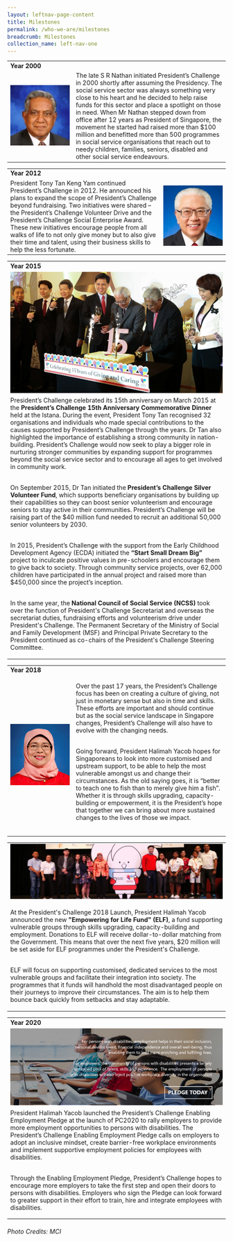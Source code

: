```yaml
---
layout: leftnav-page-content
title: Milestones
permalink: /who-we-are/milestones
breadcrumb: Milestones
collection_name: left-nav-one
---
```


<table widh="100%">
  <tr><td colspan="2"><b>Year 2000</b></td></tr>
  <tr><td width="30%"><img src="/images/Milestones-Nathan.jpg" alt="SR Nathan"></td><td>The late S R Nathan initiated President’s Challenge in 2000 shortly after assuming the Presidency. The social service sector was always something very close to his heart and he decided to help raise funds for this sector and place a spotlight on those in need. When Mr Nathan stepped down from office after 12 years as President of Singapore, the movement he started had raised more than $100 million and benefitted more than 500 programmes in social service organisations that reach out to needy children, families, seniors, disabled and other social service endeavours.</td></tr> 
</table>

<table widh="100%">
  <tr><td colspan="2"><b>Year 2012</b></td></tr>
    <tr><td>President Tony Tan Keng Yam continued President’s Challenge in 2012. He announced his plans to expand the scope of President’s Challenge beyond fundraising. Two initiatives were shared – the President’s Challenge Volunteer Drive and the President’s Challenge Social Enterprise Award. These new initiatives encourage people from all walks of life to not only give money but to also give their time and talent, using their business skills to help the less fortunate.</td><td width="30%"><img src="/images/Milestones-TonyTan.jpg" alt="Tony Tan Keng Yam"></td></tr>   
  </table> 
 
 <table widh="100%">
  <tr><td  > <b>Year 2015</b></td></tr>
   <tr><td><img src="/images/15Anniversary.jpg" alt="15th Anniversary"></td> </tr>
 <tr><td>
   President’s Challenge celebrated its 15th anniversary on March 2015 at the <b>President’s Challenge 15th Anniversary Commemorative Dinner</b> held at the Istana. During the event, President Tony Tan recognised 32 organisations and individuals who made special contributions to the causes supported by President’s Challenge through the years. Dr Tan also highlighted the importance of establishing a strong community in nation-building. President’s Challenge would now seek to play a bigger role in nurturing stronger communities by expanding support for programmes beyond the social service sector and to encourage all ages to get involved in community work.
<br><br>

On September 2015, Dr Tan initiated the <b>President’s Challenge Silver Volunteer Fund</b>, which supports beneficiary organisations by building up their capabilities so they can boost senior volunteerism and encourage seniors to stay active in their communities. President’s Challenge will be raising part of the $40 million fund needed to recruit an additional 50,000 senior volunteers by 2030.
<br><br>

In 2015, President’s Challenge with the support from the Early Childhood Development Agency (ECDA) initiated the <b>“Start Small Dream Big”</b> project to inculcate positive values in pre-schoolers and encourage them to give back to society. Through community service projects, over 62,000 children have participated in the annual project and raised more than $450,000 since the project’s inception.
<br><br>

In the same year, the <b>National Council of Social Service (NCSS)</b> took over the function of President's Challenge Secretariat and overseas the secretariat duties, fundraising efforts and volunteerism drive under President's Challenge. The Permanent Secretary of the Ministry of Social and Family Development (MSF) and Principal Private Secretary to the President continued as co-chairs of the President's Challenge Steering Committee.   
</td> </tr>
</table>
 
  <table widh="100%">
  <tr><td colspan="2"> <b>Year 2018</b></td></tr>  
   <tr><td width="30%"><img src="/images/Milestones-HalimahYacob.jpg" alt="Halimah Yacob"></td><td>
 

  Over the past 17 years, the President’s Challenge focus has been on creating a culture of giving, not just in monetary sense but also in time and skills. These efforts are important and should continue but as the social service landscape in Singapore changes, President’s Challenge will also have to evolve with the changing needs.<br><br>  
  
Going forward, President Halimah Yacob hopes for Singaporeans to look into more customised and upstream support, to be able to help the most vulnerable amongst us and change their circumstances. As the old saying goes, it is “better to teach one to fish than to merely give him a fish”. Whether it is through skills upgrading, capacity-building or empowerment, it is the President’s hope that together we can bring about more sustained changes to the lives of those we impact.<br><br>


</td> </tr>
</table>

 <table widh="100%">
 
  <tr><td  > <img src="/images/elf-banner.jpg" ></td></tr>
   <tr> <td>
  
At the President's Challenge 2018 Launch, President Halimah Yacob announced the new <b>"Empowering for Life Fund" (ELF)</b>, a fund supporting vulnerable groups through skills upgrading, capacity-building and employment. Donations to ELF will receive dollar-to-dollar matching from the Government. This means that over the next five years, $20 million will be set aside for ELF programmes under the President's Challenge.<br><br>

ELF will focus on supporting customised, dedicated services to the most vulnerable groups and facilitate their integration into society. The programmes that it funds will handhold the most disadvantaged people on their journeys to improve their circumstances. The aim is to help them bounce back quickly from setbacks and stay adaptable.
  </td></tr> 
   </table>

 <table widh="100%">
  <tr><td > <b>Year 2020</b></td></tr>  
 <tr><td  > <img src="/images/pledge_footer_image.jpg" ></td></tr>
   <tr> <td>
  President Halimah Yacob launched the President’s Challenge Enabling Employment Pledge at the launch of PC2020 to rally employers to provide more employment opportunities to persons with disabilities. The President’s Challenge Enabling Employment Pledge calls on employers to adopt an inclusive mindset, create barrier-free workplace environments and implement supportive employment policies for employees with disabilities. <br><br>

Through the Enabling Employment Pledge, President’s Challenge hopes to encourage more employers to take the first step and open their doors to persons with disabilities. Employers who sign the Pledge can look forward to greater support in their effort to train, hire and integrate employees with disabilities. 
  </td></tr> 
   </table>


###### Photo Credits: *MCI*
